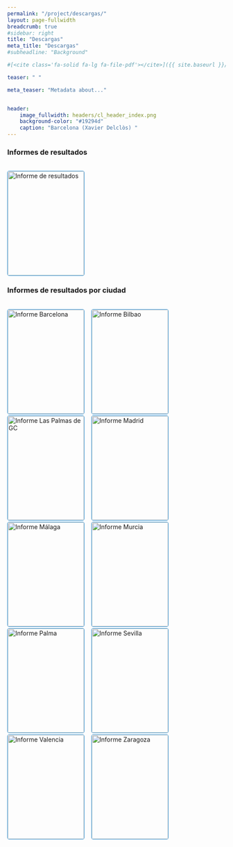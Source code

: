 ```yaml
---
permalink: "/project/descargas/"
layout: page-fullwidth
breadcrumb: true
#sidebar: right
title: "Descargas"
meta_title: "Descargas"
#subheadline: "Background"

#[<cite class='fa-solid fa-lg fa-file-pdf'></cite>]({{ site.baseurl }}/files/informe_leonardo_preliminar_enero24.pdf)

teaser: " " 

meta_teaser: "Metadata about..."


header:
    image_fullwidth: headers/cl_header_index.png
    background-color: "#19294d"
    caption: "Barcelona (Xavier Delclòs) "
---
```


### Informes de resultados


<html lang="es">
<br>

<head>
  <meta charset="UTF-8">
  <meta name="viewport" content="width=device-width, initial-scale=1.0">
  <style>
    /* Estilo normal del botón */
    .custom-button {
      display: inline-block;
      overflow: hidden;
      width: 220px;
      height: 300px;
      border: 2px solid #3498db; /* Color del borde del botón */
      border-radius: 5px;
      cursor: pointer;
    }

    .custom-button img {
      width: 100%;
      height: 100%;
      object-fit: cover;
    }

    /* Estilo al pasar el ratón por encima del botón */
    .custom-button:hover {
      border-color: #2980b9; /* Cambia el color del borde al pasar el ratón */
    }
  </style>
</head>
<body>

<a href="{{ site.baseurl }}/files/informe_resultados_css_2024.pdf" target="_blank" class="custom-button">
  <img src="https://gratet.github.io/ciudades-leonardo/images/img_cos/informe_preliminar.png" alt="Informe de resultados">
</a>

</body>
</html>

### Informes de resultados por ciudad


<html lang="es">
<br>

<head>
  <meta charset="UTF-8">
  <meta name="viewport" content="width=device-width, initial-scale=1.0">
  <style>
    /* Estilo normal del botón */
  .custom-button {
    display: inline-block;
    overflow: hidden;
    width: 176px;
    height: 240px;
    border: 1.6px solid #3498db; /* Color del borde del botón */
    border-radius: 4px;
    cursor: pointer;
    transition: border-color 0.3s ease; /* Transició suau del color del borde */
  }
  .custom-button img {
    width: 100%;
    height: 100%;
    object-fit: cover;
  }
  /* Estilo al pasar el ratón por encima del botón */
  .custom-button:hover {
    border-color: #2980b9; /* Cambia el color del borde al pasar el ratón */
  }
  </style>
</head>
<body>

<a href="{{ site.baseurl }}/files/ir_barcelona_css_enero24.pdf" target="_blank" class="custom-button">
  <img src="https://gratet.github.io/ciudades-leonardo/images/img_cos/informes_ciudades-bcn.jpg" alt="Informe Barcelona">
</a> &nbsp;&nbsp;

<a href="{{ site.baseurl }}/files/ir_bilbao_css_enero24.pdf" target="_blank" class="custom-button">
  <img src="https://gratet.github.io/ciudades-leonardo/images/img_cos/informes_ciudades-bil.jpg" alt="Informe Bilbao">
</a> &nbsp;&nbsp;

<a href="{{ site.baseurl }}/files/ir_laspalmas_css_enero24.pdf" target="_blank" class="custom-button">
  <img src="https://gratet.github.io/ciudades-leonardo/images/img_cos/informes_ciudades-laspalmas.jpg" alt="Informe Las Palmas de GC">
</a> &nbsp;&nbsp;

<a href="{{ site.baseurl }}/files/ir_madrid_css_enero24.pdf" target="_blank" class="custom-button">
  <img src="https://gratet.github.io/ciudades-leonardo/images/img_cos/informes_ciudades-mad.jpg" alt="Informe Madrid">
</a> &nbsp;&nbsp;

<a href="{{ site.baseurl }}/files/ir_malaga_css_enero24.pdf" target="_blank" class="custom-button">
  <img src="https://gratet.github.io/ciudades-leonardo/images/img_cos/informes_ciudades-mal.jpg" alt="Informe Málaga">
</a> &nbsp;&nbsp;

<a href="{{ site.baseurl }}/files/ir_murcia_css_enero24.pdf" target="_blank" class="custom-button">
  <img src="https://gratet.github.io/ciudades-leonardo/images/img_cos/informes_ciudades-mur.jpg" alt="Informe Murcia">
</a> &nbsp;&nbsp;

<a href="{{ site.baseurl }}/files/ir_palma_css_enero24.pdf" target="_blank" class="custom-button">
  <img src="https://gratet.github.io/ciudades-leonardo/images/img_cos/informes_ciudades-pal.jpg" alt="Informe Palma">
</a> &nbsp;&nbsp;

<a href="{{ site.baseurl }}/files/ir_sevilla_css_enero24.pdf" target="_blank" class="custom-button">
  <img src="https://gratet.github.io/ciudades-leonardo/images/img_cos/informes_ciudades-sev.jpg" alt="Informe Sevilla">
</a> &nbsp;&nbsp;

<a href="{{ site.baseurl }}/files/ir_valencia_css_enero24.pdf" target="_blank" class="custom-button">
  <img src="https://gratet.github.io/ciudades-leonardo/images/img_cos/informes_ciudades-val.jpg" alt="Informe Valencia">
</a> &nbsp;&nbsp;

<a href="{{ site.baseurl }}/files/ir_zaragoza_css_enero24.pdf" target="_blank" class="custom-button">
  <img src="https://gratet.github.io/ciudades-leonardo/images/img_cos/informes_ciudades-zgz.jpg" alt="Informe Zaragoza">
</a> &nbsp;&nbsp;

</body>
</html>


